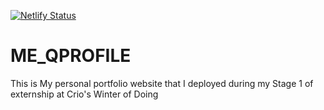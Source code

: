 [![Netlify Status](https://api.netlify.com/api/v1/badges/2eb887bb-0a48-485a-ab3d-21613f536c82/deploy-status)](https://app.netlify.com/sites/imshawan/deploys)

# ME_QPROFILE
This is My personal portfolio website that I deployed during my Stage 1 of externship at Crio's Winter of Doing
